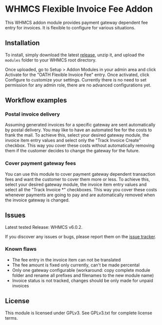 # WHMCS Flexible Invoice Fee Addon

This WHMCS addon module provides payment gateway dependent fee entry for invoices. It is flexible to configure for various situations.

## Installation

To install, simply download the latest [release](https://github.com/openfactory-ch/whmcs-flexibleinvoicefee-addon/releases), unzip it, and upload the `modules` folder to your WHMCS root directory.

Once uploaded, go to Setup > Addon Modules in your admin area and click Activate for the "OATH Flexible Invoice Fee" entry. Once activated, click Configure to customize your settings. Currently there is no need to set permission for any admin role, there are no advanced configurations yet.

## Workflow examples

### Postal invoice delivery

Assuming generated invoices for a specific gateway are sent automatically by postal delivery. You may like to have an automated fee for the costs to frank the mail. To achieve this, select your desired gateway module, the invoice item entry values and select only the "Track Invoice Create" checkbox. This way you cover these costs without automatically removing them if the customer decides to change the gateway for the future.

### Cover payment gateway fees

You can use this module to cover payment gateway dependent transaction fees and want the customer to cover them more or less. To achieve this, select your desired gateway module, the invoice item entry values and select all the "Track Invoice *" checkboxes. This way you cover these costs whenever payments are going to pay and are automatically removed when the invoice gateway is changed.

## Issues

Latest tested Release: WHMCS v6.0.2.

If you discover any issues or bugs, please report them on the [issue tracker](https://github.com/openfactory-ch/whmcs-flexibleinvoicefee-addon/issues).

### Known flaws

* The fee entry in the invoice item can not be translated
* The fee amount is fixed only currently, can't be made percental
* Only one gateway configurable (workaround: copy complete module folder and rename all prefixes and filenames to the new module name)
* Invoice status is not tracked, changes should be only made for unpaid invoices

## License

This module is licensed under GPLv3. See GPLv3.txt for complete license terms.
